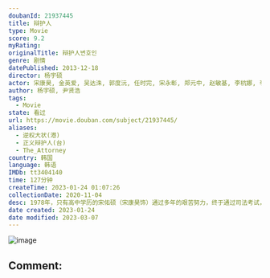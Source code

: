 ```yaml
---
doubanId: 21937445
title: 辩护人
type: Movie
score: 9.2
myRating: 
originalTitle: 辩护人변호인
genre: 剧情
datePublished: 2013-12-18
director: 杨宇硕
actor: 宋康昊, 金英爱, 吴达洙, 郭度沅, 任时完, 宋永彰, 郑元中, 赵敏基, 李杭娜, 李星民, 车光洙, 韩基重, 沈熙燮, 赵莞基, 李姃垠, 朴成根, 郑俊元, 李真熙, 朴修荣, 李率求, 张利雨, 权五镇, 崔正贤, 薛昌熙, 杨明宪, 黄健, 曹善默, 刘河福, 杨道贤, 全光镇, 申承勇, 金佳英, 李善熙
author: 杨宇硕, 尹贤浩
tags:
  - Movie
state: 看过
url: https://movie.douban.com/subject/21937445/
aliases:
  - 逆权大状(港)
  - 正义辩护人(台)
  - The_Attorney
country: 韩国
language: 韩语
IMDb: tt3404140
time: 127分钟
createTime: 2023-01-24 01:07:26
collectionDate: 2020-11-04
desc: 1978年，只有高中学历的宋佑硕（宋康昊饰）通过多年的艰苦努力，终于通过司法考试，并在成为法官后很快转行成为一名律师。他敏锐地从最新政策中嗅到商机，以不动产代书业务起家。虽然被同行讥讽为随时随地派发...
date created: 2023-01-24
date modified: 2023-03-07
---
```


![image](p2158166535.jpg)

Comment:
---
